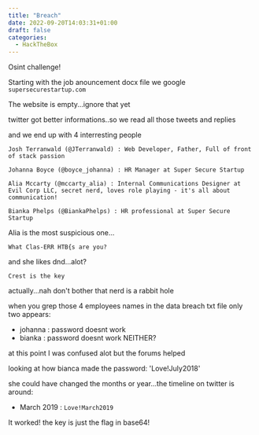 ```yaml
---
title: "Breach"
date: 2022-09-20T14:03:31+01:00
draft: false
categories:
  - HackTheBox
---
```


Osint challenge!

Starting with the job anouncement docx file we google `supersecurestartup.com`


The website is empty...ignore that yet

twitter got better informations..so we read all those tweets and replies

and we end up with 4 interresting people

```
Josh Terranwald (@JTerranwald) : Web Developer, Father, Full of front of stack passion

Johanna Boyce (@boyce_johanna) : HR Manager at Super Secure Startup

Alia Mccarty (@mccarty_alia) : Internal Communications Designer at Evil Corp LLC, secret nerd, loves role playing - it's all about communication!

Bianka Phelps (@BiankaPhelps) : HR professional at Super Secure Startup

```

Alia is the most suspicious one...

`What Clas-ERR HTB{s are you?`

and she likes dnd...alot?

`Crest is the key` 

actually...nah don't bother that nerd is a rabbit hole

when you grep those 4 employees names in the data breach txt file only two appears:

- johanna : password doesnt work
- bianka : password doesnt work NEITHER? 

at this point I was confused alot but the forums helped

looking at how bianca made the password: 'Love!July2018'

she could have changed the months or year...the timeline on twitter is around:

- March 2019 : `Love!March2019` 

It worked! the key is just the flag in base64!
